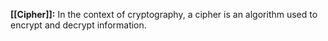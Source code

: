 **[[Cipher]]:** In the context of cryptography, a cipher is an algorithm used to encrypt and decrypt information.